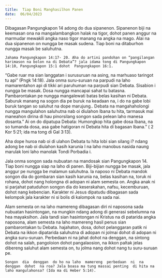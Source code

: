```yaml
---
title:  Tiap Boni Manghasilhon Panen
date:  06/04/2023
---
```


Dibagasan  Pangungkapon  14 adong  do dua  sipanenon. Sipanenon  biji na keemasan ona na mangalambangkon  halak na tigor, dohot  panen anggur na marmudar  mewakili angka naso tigor manang na angka na mago. Alai na dua sipanenon on nungga be masak sudena. Tiap  boni na ditaburhon nungga masak be saluhutna.

`Jahama Pangungkapon 14:17- 20. Aha do artini pandohan on “pangilangan harimason na bolon na di Debata”? jala idama tong di Pangungkapon 14:10, Pangungkapon 15:1 dohot  Pangungkapon 16:1.`

“Gabe ruar ma sian langgatan i surusuruan na asing, na marhuaso taringot tu api” (Pngk 14:18). Jala onma  suru-suruan  na parpudi na laho mamarentahon api di tikki ari paruhuman na parpudi sian Debata.  Sisabion i nungga be masak.  Dosa nungga mancapai sahat tu batasna. Pambarontakan pe  nungga  mangalewati  batas  belas kasihan ni Debata.  Saburuk  manang   na sogon  dia  pe  buruk na  keadaan na, i do  na  gabe  lobi  buruk  tangan  so saluhut na dope  marujung.. Debata  na mangahaholongi  nungga  mangulahon saluhutna nab oi diulahon  Ibana  tu hita, tarmasuk mai maneahon dirina di hau pinorsilang  songon sada  pelean laho  manesa dosanta.” Ai on do dipatupa Debata: Humongkop hita gabe dosa Ibana, na so tumanda dosa, asa gabe hatigoran ni Debata hita di bagasan Ibana.” ( 2 Kor 5:21; ida ma tong di Gal 3:13).

Aha dope huroa nab oi di ulahon Debata tu hita  lobi sian silang i? ndang adong  be nab oi diulahon  kasih  karunia I na laho manobus   nasida naung  marulak  loni laho  manolak Tondi Porbadia i.

Jala onma songon  sada nubuatan  na mandosak sian  Pangungkapon 14. Tiap boni nungga siap na laho di panen. Biji-bijian  nungga be masak, jala anggur pe nungga be malamun  saluhutna. Ia naposo ni Debata mandok songon dia do gombaran sian kasih  karunia na, belas kasihan na, toruk ni rohana, dohot  nang  holongna di adopan ni alam semesta on.  Angka anak ni si parjahat patuduhon songon dia do keserakahan, nafsu, kecemburuan, dohot nang  kebencian. Karakter ni Jesus dipatudu dibagasan  sada kelompok jala karakter ni si bolis di kalompok na sada nai.

Alam semesta on na laho mamereng dibagasan diri ni naposona sada nubuatan  hasintongan, na mungkin  ndang  adong  di generasi sebelumna na hea mayaksihon. Jala tandi sian hasintongan  ni Kristus na di patarida angka naposona, alam semesta na laho mamereng hasil penus sian pambarontakan tu Debata. hajahaton, dosa, dohot pelanggaran patik ni Debata na ikkon dipatarida saluhutna di adopan ni jolmai dohot di adopan ni angka suru-suruan. Perbedaan ni na jahat dohot na denggan, na sintong dohot na salah, pangoloion dohot pangalaosion, na ikkon paltak jelas dibereng saluhut alam semesta on, tu jolma nang dohot  nang  tu suru-suruan pe.

`Songon  dia  denggan  do ho na laho  mamereng  perbedaan  ni  na denggan  dohot  na roa? Jala boasa ma tung massai penting  di hita na laho mangulahonsa? (Ida ma di Heber 5:14).`